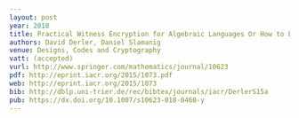 ```yaml
---
layout: post
year: 2018
title: Practical Witness Encryption for Algebraic Languages Or How to Encrypt Under Groth-Sahai Proofs
authors: David Derler, Daniel Slamanig
venue: Designs, Codes and Cryptography
vatt: (accepted)
vurl: http://www.springer.com/mathematics/journal/10623
pdf: http://eprint.iacr.org/2015/1073.pdf
web: http://eprint.iacr.org/2015/1073
bib: http://dblp.uni-trier.de/rec/bibtex/journals/iacr/DerlerS15a
pub: https://dx.doi.org/10.1007/s10623-018-0460-y
---
```


